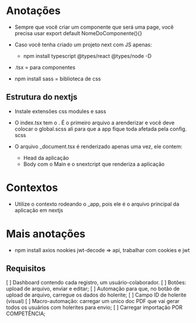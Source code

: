 # Anotações

* Sempre que você criar um componente que será uma page, você precisa usar export default NomeDoComponente(){}

* Caso você tenha criado um projeto next com JS apenas:
    * npm install typescript @types/react @types/node -D

* .tsx = para componentes

* npm install sass = biblioteca de css

## Estrutura do nextjs

* Instale extensões css modules e sass

* O index.tsx tem o <App />. É o primeiro arquivo a arenderizar
e você deve colocar o global.scss ali para que a app fique toda
afetada pela config. scss

* O arquivo _document.tsx é renderizado apenas uma vez, ele contem:
    * Head da aplicação
    * Body com o Main e o snextcript que renderiza a aplicação

# Contextos

* Utilize o contexto rodeando o _app, pois ele é o arquivo principal da aplicação em nextjs

# Mais anotações

* npm install axios nookies jwt-decode => api, trabalhar com cookies e jwt

## Requisitos

[ ] Dashboard contendo cada registro, um usuário-colaborador.
    [ ] Botões: upload de arquivo, enviar e editar;
[ ] Automação para que, no botão de upload de arquivo, carregue os dados do holerite;
    [ ] Campo ID de holerite (visual)
[ ] Macro-automação: carregar um unico doc PDF que vai gerar todos os usuários com holerites para envio;
    [ ] Carregar importação POR COMPETÊNCIA;

